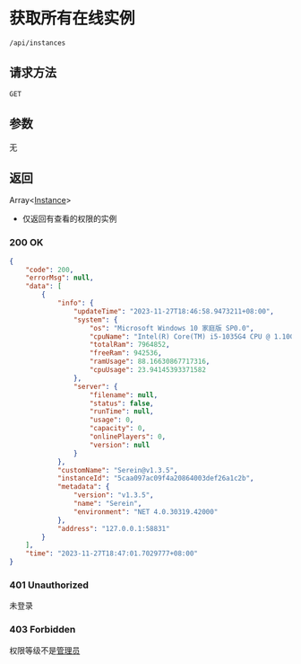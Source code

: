 # 获取所有在线实例

`/api/instances`

## 请求方法

`GET`

## 参数

无

## 返回

Array<[Instance](../../struct/instance)>

- 仅返回有查看的权限的实例

### 200 OK

```json
{
    "code": 200,
    "errorMsg": null,
    "data": [
        {
            "info": {
                "updateTime": "2023-11-27T18:46:58.9473211+08:00",
                "system": {
                    "os": "Microsoft Windows 10 家庭版 SP0.0",
                    "cpuName": "Intel(R) Core(TM) i5-1035G4 CPU @ 1.10GHz",
                    "totalRam": 7964852,
                    "freeRam": 942536,
                    "ramUsage": 88.16630867717316,
                    "cpuUsage": 23.94145393371582
                },
                "server": {
                    "filename": null,
                    "status": false,
                    "runTime": null,
                    "usage": 0,
                    "capacity": 0,
                    "onlinePlayers": 0,
                    "version": null
                }
            },
            "customName": "Serein@v1.3.5",
            "instanceId": "5caa097ac09f4a20864003def26a1c2b",
            "metadata": {
                "version": "v1.3.5",
                "name": "Serein",
                "environment": "NET 4.0.30319.42000"
            },
            "address": "127.0.0.1:58831"
        }
    ],
    "time": "2023-11-27T18:47:01.7029777+08:00"
}
```

### 401 Unauthorized

未登录

### 403 Forbidden

权限等级不是[管理员](../../../guide/user/userObj)
